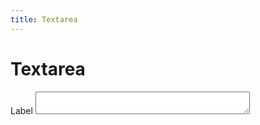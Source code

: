 ```yaml
---
title: Textarea
---
```


# Textarea

<Story>
<div class="ds-paragraph ds-paragraph--md ds-line-height--md ds-textarea ds-textarea--md">
  <label class="ds-label ds-label--md ds-font-weight--medium ds-textarea__label" for="textarea-:rg6:">
    <span>Label</span>
  </label>
  <textarea class="ds-textarea__input ds-focus" cols="40" id="textarea-:rg6:"></textarea>
  <div class="ds-textarea__error-message" id="textarea-error-:rg6:" aria-live="polite" aria-relevant="additions removals"></div>
</div>
</Story>